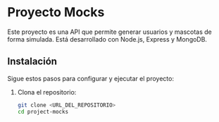 # Proyecto Mocks

Este proyecto es una API que permite generar usuarios y mascotas de forma simulada. Está desarrollado con Node.js, Express y MongoDB.

## Instalación

Sigue estos pasos para configurar y ejecutar el proyecto:

1. Clona el repositorio:
   ```bash
   git clone <URL_DEL_REPOSITORIO>
   cd project-mocks